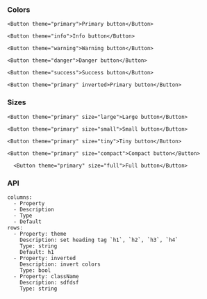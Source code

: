 ### Colors
```react
<Button theme="primary">Primary button</Button>
```

```react
<Button theme="info">Info button</Button>
```

```react
<Button theme="warning">Warning button</Button>
```

```react
<Button theme="danger">Danger button</Button>
```

```react
<Button theme="success">Success button</Button>
```

```react
<Button theme="primary" inverted>Primary button</Button>
```

### Sizes
```react
<Button theme="primary" size="large">Large button</Button>
```

```react
<Button theme="primary" size="small">Small button</Button>
```

```react
<Button theme="primary" size="tiny">Tiny button</Button>
```

```react
<Button theme="primary" size="compact">Compact button</Button>
```

```react
  <Button theme="primary" size="full">Full button</Button>
```


### API

```table
columns:
  - Property
  - Description
  - Type
  - Default
rows:
  - Property: theme
    Description: set heading tag `h1`, `h2`, `h3`, `h4`
    Type: string
    Default: h1
  - Property: inverted
    Description: invert colors
    Type: bool
  - Property: className
    Description: sdfdsf
    Type: string
```

